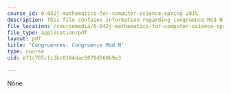 ```yaml
---
course_id: 6-042j-mathematics-for-computer-science-spring-2015
description: This file contains information regarding congruence Mod N.
file_location: /coursemedia/6-042j-mathematics-for-computer-science-spring-2015/e71c765cfc3bc8194dac5979d560b9e3_MIT6_042JS15_congruence.pdf
file_type: application/pdf
layout: pdf
title: 'Congruences: Congruence Mod N'
type: course
uid: e71c765cfc3bc8194dac5979d560b9e3

---
```

None